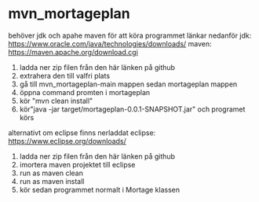 # mvn_mortageplan
behöver jdk och apahe maven för att köra programmet länkar nedanför
jdk: https://www.oracle.com/java/technologies/downloads/
maven: https://maven.apache.org/download.cgi
1. ladda ner zip filen från den här länken på github
2. extrahera den till valfri plats
3. gå till mvn_mortageplan-main mappen sedan mortageplan mappen
4. öppna command promten i mortageplan
5. kör "mvn clean install"
6. kör"java -jar target/mortageplan-0.0.1-SNAPSHOT.jar" och programet körs

alternativt om eclipse finns nerladdat
eclipse: https://www.eclipse.org/downloads/
1. ladda ner zip filen från den här länken på github
2. imortera maven projektet till eclipse
3. run as maven clean
4. run as maven install
5. kör sedan programmet normalt i Mortage klassen
